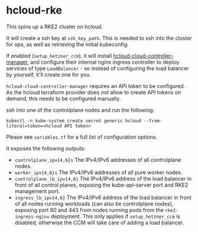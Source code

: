 # hcloud-rke

This spins up a RKE2 cluster on hcloud.

It will create a ssh key at `ssh_key_path`.
This is needed to ssh into the cluster for ops, as well as retrieving the initial kubeconfig.

If enabled (`setup_hetzner_ccm`), it will install
[hcloud-cloud-controller-manager](https://github.com/hetznercloud/hcloud-cloud-controller-manager),
and configure their internal nginx ingress controller to deploy services of
type `LoadBalancer` - so instead of configuring the load balancer by yourself,
it'll create one for you.

`hcloud-cloud-controller-manager` requires an API token to be configured. As
the hcloud terraform provider does not allow to create API tokens on demand, this needs to be configured manually.

ssh into one of the controlplane nodes and run the following:
```
kubectl -n kube-system create secret generic hcloud --from-literal=token=<hcloud API token>
```

Please see `variables.tf` for a full list of configuration options.

It exposes the following outputs:

 - `controlplane_ipv{4,6}s`
   The IPv4/IPv6 addresses of all controlplane nodes.
 - `worker_ipv{4,6}s`
   The IPv4/IPv6 addresses of all pure worker nodes.
 - `controlplane_lb_ipv{4,6}`
	 The IPv4/IPv6 address of the load balancer in front of all control planes,
	 exposing the kube-api-server port and RKE2 management port.
 - `ingress_lb_ipv{4,6}`
	 The IPv4/IPv6 address of the load balancer in front of all nodes running
	 workloads (can also be controlplane nodes), exposing port 80 and 443 from
	 nodes running pods from the `rke2-ingress-nginx` deployment.
	 This only applies if `setup_hetzner_ccm` is disabled, otherwise the CCM will
	 take care of adding a load balancer.
